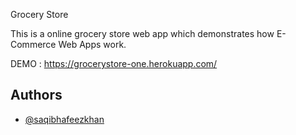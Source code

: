 Grocery Store

This is a online grocery store web app which demonstrates how E-Commerce Web Apps work.

DEMO : https://grocerystore-one.herokuapp.com/


## Authors

- [@saqibhafeezkhan](https://www.github.com/saqibhafeezkhan)

